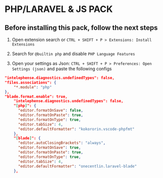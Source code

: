 # PHP/LARAVEL & JS PACK

## Before installing this pack, follow the next steps

1. Open extension search or `CTRL + SHIFT + P > Extensions: Install Extensions`

2. Search for `@builtin php` and disable `PHP Language Features`

3. Open your settings as Json: `CTRL + SHIFT + P > Preferences: Open Settings (json)` and paste the following configs

```json
"intelephense.diagnostics.undefinedTypes": false,
"files.associations": { 
	"*.module": "php" 
},
"blade.format.enable": true,
    "intelephense.diagnostics.undefinedTypes": false,
    "[php]": {
      "editor.formatOnSave": false,
      "editor.formatOnPaste": true,
      "editor.formatOnType": true,
      "editor.tabSize": 4,
      "editor.defaultFormatter": "kokororin.vscode-phpfmt"
    },
    "[blade]": {
      "editor.autoClosingBrackets": "always",
      "editor.formatOnSave": true,
      "editor.formatOnPaste": true,
      "editor.formatOnType": true,
      "editor.tabSize": 4,
      "editor.defaultFormatter": "onecentlin.laravel-blade"
    },
```
